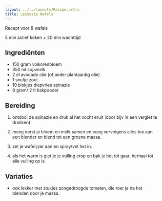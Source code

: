 ```yaml
---
layout: ../../layouts/Recipe.astro
title: Spinazie Wafels
---
```





R﻿ecept voor 8 wafels

5 m﻿in actief koken + 20 min wachttijd

## Ingrediënten

* 1﻿50 gram volkorenbloem
* 3﻿50 ml sojamelk
* 2﻿ el avocado olie (of ander plantaardig olie)
* 1﻿ snufje zout
* 1﻿0 blokjes diepvries spinazie
* 8﻿ gram/ 2 tl bakpoeder

## Bereiding

1. o﻿ntdooi de spinazie en druk al het vocht eruit (door bijv in een vergiet te drukken).


2. m﻿eng eerst je bloem en melk samen en voeg vervolgens alles toe aan een blender en blend tot een groene massa.
3. z﻿et je wafelijzer aan en spray/vet het in. 
4. a﻿ls het warm is giet je je vulling erop en bak je het tot gaar. herhaal tot alle vulling op is.

## Variaties

* o﻿ok lekker met stukjes zongedroogde tomaten, die roer je na het blenden door je massa.